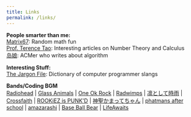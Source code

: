 ```yaml
---
title: Links
permalink: /links/
---
```


**People smarter than me:**    
 [Matrix67](http://www.matrix67.com/blog/): Random math fun   
 [Prof. Terence Tao](https://terrytao.wordpress.com/): Interesting articles on Number Theory and Calculus    
 [岛娘](http://www.shuizilong.com/house/): ACMer who writes about algorithm  
     
     
 **Interesting Stuff:**    
 [The Jargon File](http://www.catb.org/jargon/html/): Dictionary of computer programmer slangs   
     
    
 **Bands/Coding BGM**    
 [Radiohead](http://www.wasteheadquarters.com/) | 
 [Glass Animals](http://www.glassanimals.eu/) | 
 [One Ok Rock](http://www.oneokrock.com/) | 
 [Radwimps](http://radwimps.jp/) | 
 [凛として時雨](http://www.sigure.jp/) | 
 [Crossfaith](http://www.crossfaith.jp/) | 
 [ROOKiEZ is PUNK'D](http://www.rookiez-official.com/) | 
 [神聖かまってちゃん](http://wmg.jp/artist/kamattechan/) | 
 [phatmans after school](https://phatmansafterschool.com/) | 
 [amazarashi](http://www.amazarashi.com/) | 
 [Base Ball Bear](http://www.baseballbear.com/) | 
 [LifeAwaits](https://lifeawaitsband.bandcamp.com/releases)



  
